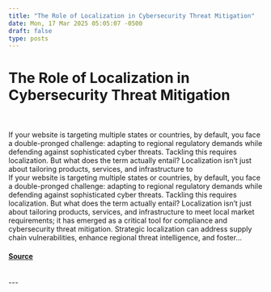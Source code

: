 ```yaml
---
title: "The Role of Localization in Cybersecurity Threat Mitigation"
date: Mon, 17 Mar 2025 05:05:07 -0500
draft: false
type: posts
---
```

# The Role of Localization in Cybersecurity Threat Mitigation

<br/>

<br/>
 If your website is targeting multiple states or countries, by default, you face a double-pronged challenge: adapting to regional regulatory demands while defending against sophisticated cyber threats. Tackling this requires localization. But what does the term actually entail? Localization isn’t just about tailoring products, services, and infrastructure to
<br/>
If your website is targeting multiple states or countries, by default, you face a double-pronged challenge: adapting to regional regulatory demands while defending against sophisticated cyber threats. Tackling this requires localization. But what does the term actually entail? Localization isn’t just about tailoring products, services, and infrastructure to meet local market requirements; it has emerged as a critical tool for compliance and cybersecurity threat mitigation. Strategic localization can address supply chain vulnerabilities, enhance regional threat intelligence, and foster...

#### [Source](https://www.tripwire.com/state-of-security/role-localization-cybersecurity-threat-mitigation)

<br/>
---
